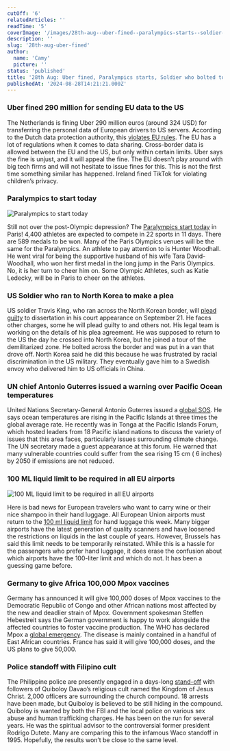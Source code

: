 ```yaml
---
cutOff: '6'
relatedArticles: ''
readTime: '5'
coverImage: '/images/28th-aug--uber-fined--paralympics-starts--soldier-who-bolted-to-north-korea-trial-b-kzNj.webp'
description: ''
slug: '28th-aug-uber-fined'
author:
  name: 'Camy'
  picture: ''
status: 'published'
title: '28th Aug: Uber fined, Paralympics starts, Soldier who bolted to North Korea trial'
publishedAt: '2024-08-28T14:21:21.000Z'
---
```


### Uber fined 290 million for sending EU data to the US 

The Netherlands is fining Uber 290 million euros (around 324 USD) for transferring the personal data of European drivers to US servers. According to the Dutch data protection authority, this [violates EU rules](https://www.bbc.com/news/articles/cy76v561g48o). The EU has a lot of regulations when it comes to data sharing.  Cross-border data is allowed between the EU and the US, but only within certain limits. Uber says the fine is unjust, and it will appeal the fine. The EU doesn’t play around with big tech firms and will not hesitate to issue fines for this. This is not the first time something similar has happened. Ireland fined TikTok for violating children’s privacy.

### Paralympics to start today

![Paralympics to start today](/images/28th-aug--uber-fined--paralympics-starts--soldier-who-bolted-to-north-korea-trial-a-c1Nj.webp)

Still not over the post-Olympic depression? The [Paralympics start today](https://apnews.com/article/paralympics-preview-6ab076125149ac809815f17daf1b83be) in Paris! 4,400 athletes are expected to compete in 22 sports in 11 days. There are 589 medals to be won. Many of the Paris Olympics venues will be the same for the Paralympics. An athlete to pay attention to is Hunter Woodhall. He went viral for being the supportive husband of his wife Tara David-Woodhall, who won her first medal in the long jump in the Paris Olympics. No, it is her turn to cheer him on. Some Olympic Athletes, such as Katie Ledecky, will be in Paris to cheer on the athletes. 

### US Soldier who ran to North Korea to make a plea 

US soldier Travis King, who ran across the North Korean border, will [plead guilty](https://edition.cnn.com/2024/08/26/politics/travis-king-expected-plead-guilty-desertion-north-korea/index.html) to dissertation in his court appearance on September 21. He faces other charges, some he will plead guilty to and others not.  His legal team is working on the details of his plea agreement. He was supposed to return to the US the day he crossed into North Korea, but he joined a tour of the demilitarized zone. He bolted across the border and was put in a van that drove off. North Korea said he did this because he was frustrated by racial discrimination in the US military. They eventually gave him to a Swedish envoy who delivered him to US officials in China. 

### UN chief Antonio Guterres issued a warning over Pacific Ocean temperatures

United Nations Secretary-General Antonio Guterres issued a [global SOS](https://www.dw.com/en/un-chief-guterres-warns-of-fast-rising-pacific-ocean/a-70055845). He says ocean temperatures are rising in the Pacific Islands at three times the global average rate. He recently was in Tonga at the Pacific Islands Forum, which hosted leaders from 18 Pacific island nations to discuss the variety of issues that this area faces, particularly issues surrounding climate change. The UN secretary made a guest appearance at this forum. He warned that many vulnerable countries could suffer from the sea rising 15 cm ( 6 inches) by 2050 if emissions are not reduced. 

### 100 ML liquid limit to be required in all EU airports

![100 ML liquid limit to be required in all EU airports](/images/28th-aug--uber-fined--paralympics-starts--soldier-who-bolted-to-north-korea-trial-b-I5Nj.webp)

Here is bad news for European travelers who want to carry wine or their nice shampoo in their hand luggage. All European Union airports must return to the [100 ml liquid limit](https://www.euronews.com/my-europe/2024/08/23/100ml-limit-on-liquids-to-return-to-all-eu-airports-from-september) for hand luggage this week. Many bigger airports have the latest generation of quality scanners and have loosened the restrictions on liquids in the last couple of years. However, Brussels has said this limit needs to be temporarily reinstated.  While this is a hassle for the passengers who prefer hand luggage, it does erase the confusion about which airports have the 100-liter limit and which do not. It has been a guessing game before.

### Germany to give Africa 100,000 Mpox vaccines

Germany has announced it will give 100,000 doses of Mpox vaccines to the Democratic Republic of Congo and other African nations most affected by the new and deadlier strain of Mpox. Government spokesman Steffen Hebestreit says the German government is happy to work alongside the affected countries to foster vaccine production. The WHO has declared Mpox a [global emergency](https://www.reuters.com/world/africa/countries-donate-mpox-vaccines-combat-outbreak-africa-2024-08-28/). The disease is mainly contained in a handful of East African countries. France has said it will give 100,000 doses, and the US plans to give 50,000. 

### Police standoff with Filipino cult

The Philippine police are presently engaged in a days-long [stand-off](https://edition.cnn.com/2024/08/27/asia/philippines-apollo-quiboloy-davao-police-intl-hnk/index.html) with followers of Quiboloy Davao’s religious cult named the Kingdom of Jesus Christ. 2,000 officers are surrounding the church compound. 18 arrests have been made, but Quiboloy is believed to be still hiding in the compound. Quiboloy is wanted by both the FBI and the local police on various sex abuse and human trafficking charges. He has been on the run for several years. He was the spiritual advisor to the controversial former president Rodrigo Dutete.  Many are comparing this to the infamous Waco standoff in 1995. Hopefully, the results won’t be close to the same level.